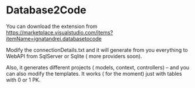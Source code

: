 # Database2Code

You can download the extension from https://marketplace.visualstudio.com/items?itemName=ignatandrei.databasetocode

Modify the connectionDetails.txt and it will generate from you everything to WebAPI from SqlServer or Sqlite ( more providers soon). 
 
Also, it generates  different projects ( models, context, controllers) – and you can also modify the templates. It works ( for the moment) just with tables with 0 or 1 PK.
